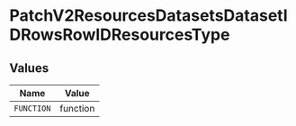# PatchV2ResourcesDatasetsDatasetIDRowsRowIDResourcesType


## Values

| Name       | Value      |
| ---------- | ---------- |
| `FUNCTION` | function   |